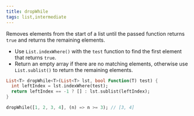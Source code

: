 ```yaml
---
title: dropWhile
tags: list,intermediate
---
```


Removes elements from the start of a list until the passed function returns `true` and returns the remaining elements.

- Use `List.indexWhere()` with the `test` function to find the first element that returns `true`.
- Return an empty array if there are no matching elements, otherwise use `List.sublist()` to return the remaining elements.

```dart
List<T> dropWhile<T>(List<T> lst, bool Function(T) test) {
  int leftIndex = lst.indexWhere(test);
  return leftIndex == -1 ? [] : lst.sublist(leftIndex);
}
```

```dart
dropWhile([1, 2, 3, 4], (n) => n >= 3); // [3, 4]
```
